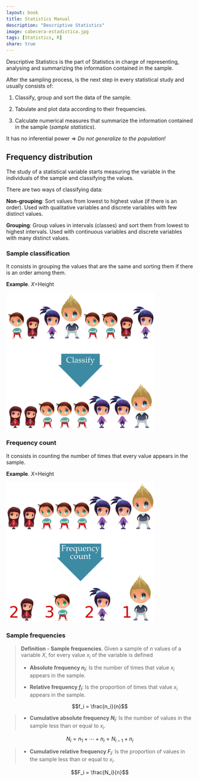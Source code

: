 ```yaml
---
layout: book
title: Statistics Manual
description: "Descriptive Statistics"
image: cabecera-estadistica.jpg
tags: [Statistics, R]
share: true
---
```



Descriptive Statistics is the part of Statistics in charge of representing, analysing and summarizing the information contained in the
sample.

After the sampling process, is the next step in every statistical study and usually consists of:

1.  Classify, group and sort the data of the sample.

2.  Tabulate and plot data according to their frequencies.

3.  Calculate numerical measures that summarize the information contained in the sample (*sample statistics*).

It has no inferential power $\Rightarrow$ *Do not generalize to the population!*

Frequency distribution
----------------------

The study of a statistical variable starts measuring the variable in the individuals of the sample and classifying the values.

There are two ways of classifying data:

**Non-grouping**: Sort values from lowest to highest value (if there is an order). Used with qualitative variables and discrete variables with few   distinct values.

**Grouping**: Group values in intervals (classes) and sort them from lowest to highest intervals. Used with continuous variables and discrete   variables with many distinct values.

### Sample classification
It consists in grouping the values that are the same and sorting them if there is an order among them. 

**Example**. $X=$Height

<img class="img-center" src="img/descriptive/sample_classification.png" alt="Sample classification" width="400">

### Frequency count
It consists in counting the number of times that every value appears in the sample. 

**Example**. $X=$Height

<img class="img-center" src="img/descriptive/frequency_count.png" alt="Frequency count" width="400">

### Sample frequencies

> **Definition - Sample frequencies**. Given a sample of $n$ values of a variable $X$, for every value $x_i$ of the variable is defined
>
> - **Absolute frequency $n_i$**: Is the number of times that value $x_i$ appears in the sample.
>
> - **Relative frequency $f_i$**: Is the proportion of times that value $x_i$ appears in the sample.
>
$$f_i = \frac{n_i}{n}$$
>
> - **Cumulative absolute frequency $N_i$**: Is the number of values in the sample less than or equal to $x_i$.
>
$$N_i = n_1 + \cdots + n_i = N_{i-1}+n_i$$ 
>
> - **Cumulative relative frequency $F_i$**: Is the proportion of values in the sample less than or equal to $x_i$. 
>
$$F_i = \frac{N_i}{n}$$

<!--
### Frequency table

The set of values of a variable with their respective frequencies is
called of the variable in the sample, and it is usually represented as a
.

<span>|&gt;p<span>1.8cm</span>|&gt;p<span>1.8cm</span>|&gt;p<span>1.8cm</span>|&gt;p<span>1.8cm</span>|p<span>1.8cm</span>&lt;|</span>
& & & &\
$x_1$ & $n_1$ & $f_1$ & $N_1$ & $F_1$\
$\vdots$ & $\vdots$ & $\vdots$ & $\vdots$ & $\vdots$\
$x_i$ & $n_i$ & $f_i$ & $N_i$ & $F_i$\
$\vdots$ & $\vdots$ & $\vdots$ & $\vdots$ & $\vdots$\
$x_k$ & $n_k$ & $f_k$ & $N_k$ & $F_k$\

### Frequency table

#### Example of quantitative variable and non-grouped data

The number of children in 25 families are:

1, 2, 4, 2, 2, 2, 3, 2, 1, 1, 0, 2, 2,\
0, 2, 2, 1, 2, 2, 3, 1, 2, 2, 1, 2

The frequency table for the number of children in this sample is
$$\setlength\arraycolsep{3mm}
\setlength\arrayrulewidth{0.5pt}
\begin{array}{rrrrr}
\hline
x_i & n_i & f_i & N_i & F_i\\
\hline
0 & 2 & 0.08 & 2 & 0.08\\
1 & 6 & 0.24 & 8 & 0.32\\
2 & 14 & 0.56 & 22 & 0.88\\
3 & 2  & 0.08 & 24 & 0.96\\
4 & 1 & 0.04 & 25 & 1 \\
\hline
\sum & 25 & 1 \\
\hline
\end{array}$$

### Frequency table

#### Example of quantitative variable and grouped data

The heights (in cm) of 30 students are:

179, 173, 181, 170, 158, 174, 172, 166, 194, 185,\
162, 187, 198, 177, 178, 165, 154, 188, 166, 171,\
175, 182, 167, 169, 172, 186, 172, 176, 168, 187.

The frequency table for the height in this sample is
$$\setlength\arraycolsep{3mm}
\setlength\arrayrulewidth{0.5pt}
\begin{array}{rrrrr}
\hline
\multicolumn{1}{c}{x_i} & \multicolumn{1}{c}{n_i} & \multicolumn{1}{c}{f_i} & \multicolumn{1}{c}{N_i} & \multicolumn{1}{c}{F_i}\\
\hline
(150,160] & 2 & 0.07 & 2 & 0.07\\
(160,170] & 8 & 0.27 & 10 & 0.34\\
(170,180] & 11 & 0.36 & 21 & 0.70\\
(180,190] & 7  & 0.23 & 28 & 0.93\\
(190,200] & 2 & 0.07 & 30 & 1 \\
\hline
\sum & 30 & 1 \\
\hline
\end{array}$$

### Classes construction

Intervals are known as and the center of intervals as .

When grouping data into intervals, the following rules must be taken
into account:

-   The number of intervals should not be too big nor too small. A usual
    rule of thumb is to take a number of intervals approximately
    $\sqrt{n}$ or $\log_2(n)$.

-   The intervals must not overlap and must cover the entire range of
    values. It doesn’t matter if intervals are left-open and
    right-closed or vice versa.

-   The minimum value must fall in the first interval and the maximum
    value in the last.

### Frequency table

#### Example with qualitative variable

The blood type of 30 people are:

A, B, B, A, AB, 0, 0, A, B, B, A, A, A, A, AB,\
A, A, A, B, 0, B, B, B, A, A, A, 0, A, AB, 0.

The frequency table of the blood type is $$\setlength\arraycolsep{3mm}
\setlength\arrayrulewidth{0.5pt}
\begin{array}{crr}
\hline
\multicolumn{1}{c}{x_i} & \multicolumn{1}{c}{n_i} & \multicolumn{1}{c}{f_i} \\
\hline
\mbox{0} & 5 & 0.16 \\
\mbox{A} & 14 & 0.47 \\
\mbox{B} & 8 & 0.27 \\
\mbox{AB} & 3 & 0.10 \\
\hline
\sum & 30 & 1 \\
\hline
\end{array}$$

*Why there are not cumulative frequencies?*

Frequency distribution graphs
-----------------------------

### Frequency distribution graphs

Usually the frequency distribution is also displayed graphically.

Depending on the type of variable and if data has been grouped or not,
there are different types of charts:

-   Bar chart

-   Histogram

-   Line chart or ogive.

-   Pie chart

### Bar chart

A consists in a set of bars, one for every value or category of the
variable, plotted on a coordinate system.

Usually the values or categories of the variable are represented on the
$x$-axis, and the frequencies on the $y$-axis. For each value or
category of the variable, a bar is draw to the height of its frequency.
The width of the bar is not important but bars should be clearly
separated among them.

Depending on the type of frequency represented in the $y$-axis we get
different types of bar charts.

Sometimes a polygon, known as , is plotted joining the top of every bar.

### Absolute frequency bar chart

#### Non-grouped data

### Absolute frequency line chart or polygon

#### Non-grouped data

### Cumulative absolute frequency bar chart

#### Non-grouped data

### Cumulative absolute frequency line chart or polygon

#### Non-grouped data

### Histogram

A is similar to a bar chart but for grouped data.

Usually the classes or grouping intervals are represented on the
$x$-axis, and the frequencies on the $y$-axis. For each class, a bar is
draw to the height of its frequency. Contrary to bar charts, the width
of bars coincides with the width of classes, and there are no space
between two consecutive bars.

Depending on the type of frequency represented in the $y$-axis we get
different types of histograms.

Sometimes a polygon, known as , is plotted joining the top of every bar.

### Absolute frequency histogram

#### Grouped data

### Absolute frequency histogram

#### Grouped data

### Cumulative absolute frequency histogram

#### Grouped data

### Cumulative absolute frequency line chart or ogive

#### Grouped data

### Cumulative relative frequency histogram

#### Grouped data

### Cumulative relative frequency line chart or ogive

#### Grouped data

### Pie chart

A consists in a circle divided in slices, one for every value or
category of the variable. Each slice is called and its angle or area is
proportional to the frequency of the corresponding value or category.

Pie charts can represent absolute or relative frequencies, but not
cumulative frequencies, and are used with nominal qualitative variables.
For ordinal qualitative or quantitative variables is better to use bar
charts or histograms, cause it’s easy to perceive differences in one
dimension (lenght of bars) than in two dimensions (areas of sectors).

### Pie chart

#### Nominal variables

### Outliers

One of the main problems in samples are , that are values very different
from the rest of values of the sample.

![image](img/descriptive/outlier.png)

It’s important to find out outliers before doing any analysis, cause .

They always appears in the ends of the distribution, and can be find out
easily with a box and whiskers chart (as be showed later).

### Outliers management

With big samples outliers have less importance and can be left in the
sample.

With small samples we have several options:

-   Remove the outlier if it’s an error.

-   Replace the outlier by the lower or higher value in the distribution
    that is not an outlier if it’s not an error and the outlier doesn’t
    fit the theoretical distribution.

-   Leave the outlier if it’s not an error, and change the theoretical
    model to fit it to outliers.

Sample statistics
=================

### Sample statistics

The frequency table and charts summarize and give an overview of the
distribution of values of the studied variable in the sample, but it’s
difficult to describe some aspects of the distribution from it, as for
example, which are the most representative values of the distribution,
how is the spread of data, which data could be considered outliers, how
is the symmetry of the distribution.

To describe those aspects of the sample distribution more specific
numerical measures, called , are used.

According to the aspect of the distribution that they study, there are
different types of statistics:

Measures of locations:

:   They measure the values where data are concentrated or that divide
    the distribution into equal parts.

Measures of dispersion:

:   They measure the spread of data.

Measures of shape:

:   They measure the symmetry and kurtosis of the distribution.

Location statistics
-------------------

### Location statistics

There are two groups:

Central location measures:

:   They measure the values where data are concentrated, and that
    usually are in the centre of the distribution. These values are the
    values that best represents the sample data. The most important are:

    -   Arithmetic mean

    -   Median

    -   Mode

Non-central location measures:

:   They divide the sample data into equals parts. The most important
    are:

    -   Quartiles.

    -   Deciles.

    -   Percentiles.

### Arithmetic mean

\[Sample arithmetic mean $\bar{x}$\] The *sample arithmetic mean* of a
variable $X$ is the sum of observed values in the sample divided by the
sample size $$\bar{x} = \frac{\sum x_i}{n}$$

From the frequency table can be calculated with the formula
$$\bar{x} = \frac{\sum x_in_i}{n} = \sum x_i f_i$$

In most cases the arithmetic mean is the value that best represent the
observed values in the sample.

### Arithmetic mean calculation

#### Example with non-grouped data

Using the data of the sample with the number of children of families,
the arithmetic mean is $$\begin{aligned}
\bar{x} &= \frac{1+2+4+2+2+2+3+2+1+1+0+2+2}{25}+\\
&+\frac{0+2+2+1+2+2+3+1+2+2+1+2}{25} = \frac{44}{25} = 1.76 \mbox{ children}.\end{aligned}$$
or using the frequency table $$\setlength\arraycolsep{3mm}
\setlength\arrayrulewidth{0.5pt}
\begin{array}{rrrrr}
\hline
\multicolumn{1}{c}{x_i} & \multicolumn{1}{c}{n_i} & \multicolumn{1}{c}{f_i} & \multicolumn{1}{c}{x_in_i} & \multicolumn{1}{c}{x_if_i}\\
\hline
0 & 2 & 0.08 & 0 & 0\\
1 & 6 & 0.24 & 6 & 0.24\\
2 & 14 & 0.56 & 28 & 1.12\\
3 & 2  & 0.08 & 6 & 0.24\\
4 & 1 & 0.04 & 4 & 0.16 \\
\hline
\sum & 25 & 1 & 44 & 1.76 \\
\hline
\end{array}$$
$$\bar{x} = \frac{\sum x_in_i}{n} = \frac{44}{25}= 1.76 \qquad \bar{x}=\sum{x_if_i} = 1.76.$$
That means that the value that best represent the number of children in
the families of the sample is $1.76$ children.

### Arithmetic mean calculation

#### Example with grouped data

Using the data of the sample of student heights, the arithmetic mean is
$$\bar{x} = \frac{179+173+\cdots+187}{30} = 175.07 \mbox{ cm}.$$ or
using the frequency table with the class marks
$$\setlength\arraycolsep{3mm}
\setlength\arrayrulewidth{0.5pt}
\begin{array}{rrrrrr}
\hline
\multicolumn{1}{c}{X} & \multicolumn{1}{c}{x_i} & \multicolumn{1}{c}{n_i} & \multicolumn{1}{c}{f_i} & \multicolumn{1}{c}{x_in_i} & \multicolumn{1}{c}{x_if_i}\\
\hline
(150,160] & 155 & 2 & 0.07 & 310 & 10.33\\
(160,170] & 165 & 8 & 0.27 & 1320 & 44.00\\
(170,180] & 175 & 11 & 0.36 & 1925 & 64.17\\
(180,190] & 185 & 7 & 0.23 & 1295 & 43.17\\
(190,200] & 195 & 2 & 0.07 & 390 & 13 \\
\hline
\sum &  & 30 & 1 & 5240 & 174.67 \\
\hline
\end{array}$$
$$\bar{x} = \frac{\sum x_in_i}{n} = \frac{5240}{30}= 174.67 \qquad \bar{x}=\sum{x_if_i} = 174.67.$$

Observe that when the mean is calculated from the table the result
differs a little from the real value, cause the values used in the
calculations are the class marks instead of the actual values.

### Weighted mean

In some cases the values of the sample have different importance. In
that case the importance or *weight* of each value of the sample must be
taken into account when calculating the mean.

\[Sample weighted mean $\bar{x}_p$\] Given a sample of values
$x_1,\ldots,x_n$ where every value $x_i$ has a weight $p_i$, the
*weighted mean* of variable $X$ is the sum of the product of each value
by its weight, divided by sum of weights
$$\bar{x}_p = \frac{\sum x_ip_i}{\sum p_i}$$

From the frequency table can be calculated with the formula
$$\bar{x}_p = \frac{\sum x_ip_in_i}{\sum p_i}$$

### Weighted mean calculation

Assume that a student wants to calculate a representative measure o its
performance in a course. The grade and the credits of every subjects are

  Subject      Credits   Grade
  ----------- --------- -------
  Maths           6        5
  Economics       4        3
  Chemistry       8        6

The arithmetic mean is
$$\bar{x} = \frac{\sum x_i}{n} = \frac{5+3+6}{3}= 4.67 \text{ points},$$
However, this measure does not represent well the performance of the
student, as not all the subjects have the same importance and require
the same effort to pass. Subjects with more credits require more work
and must have more weight in the calculation of the mean.

In this case is better to use the weighted mean, using the credits as
the weights of grades, as a representative measure of the student effort
$$\bar{x}_p = \frac{\sum x_ip_i}{\sum p_i} = \frac{5\cdot 6+3\cdot 4+6\cdot 8}{6+4+8}= \frac{90}{18} = 5 \text{ points}.$$

### Median

\[Sample median $Me$\] The *sample median* of a variable $X$ is the
value that is in the middle of the ordered sample.

The median divides the sample distribution in into two equal parts, that
is, there are the same number of values above and below the median. It
has cumulative frequencies $N_{Me}= n/2$ y $F_{Me}= 0.5$.

### Median calculation

#### Non-grouped data

With non-grouped data, there are two possibilities:

-   Odd sample size: The median is the value in the position
    $\frac{n+1}{2}$.

-   Even sample size: The median is the average of values in positions
    $\frac{n}{2}$ and $\frac{n}{2}+1$.

### Median calculation

#### Example with non-grouped data

Using the data of the sample with the number of children of families,
the sample size is 25, that is odd, and the median is the value in the
position $\frac{25+1}{2} = 13$ of the sorted sample.
$$0,0,1,1,1,1,1,1,2,2,2,2,\fbox{2},2,2,2,2,2,2,2,2,2,3,3,4$$ and the
median is 2 children.

With the frequency table, the median is the lowest value with a
cumulative absolute frequency greater than or equal to $13$, or with a
cumulative relative frequency greater than or equal to $0.5$.
$$\setlength\arraycolsep{3mm}
\setlength\arrayrulewidth{0.5pt}
\begin{array}{rrrrr}
\hline
x_i & n_i & f_i & N_i & F_i\\
\hline
0 & 2 & 0.08 & 2 & 0.08\\
1 & 6 & 0.24 & 8 & 0.32\\
\rowcolor{coral} \color{color1}2 & 14 & 0.56 & 22 & 0.88\\
3 & 2  & 0.08 & 24 & 0.96\\
4 & 1 & 0.04 & 25 & 1 \\
\hline
\sum & 25 & 1 \\
\hline
\end{array}$$

### Mode

\[Sample Mode $Mo$\] The *sample mode* of a variable $X$ is the most
frequent value in the sample.

With grouped data the *modal class* is the class with the highest
frequency.

It can be calculated for all types of variables (qualitative and
quantitative).

Some distributions can have more than one mode

### Mode calculation

Using the data of the sample with the number of children of families,
the value with the highest frequency is $2$, that is the mode $Mo = 2$
children. $$\setlength\arraycolsep{3mm}
\setlength\arrayrulewidth{0.5pt}
\begin{array}{rr}
\hline
\multicolumn{1}{c}{x_i} & \multicolumn{1}{c}{n_i} \\
\hline
0 & 2 \\
1 & 6 \\
\rowcolor{coral}\color{color1} 2 & 14 \\
3 & 2  \\
4 & 1 \\
\hline
\end{array}$$

Using the data of the sample of student heights, the class with the
highest frequency is $(170,180]$ that is the modal class $Mo=(170,180]$.
$$\setlength\arraycolsep{3mm}
\setlength\arrayrulewidth{0.5pt}
\begin{array}{rr}
\hline
\multicolumn{1}{c}{x_i} & \multicolumn{1}{c}{n_i} \\
\hline
(150,160] & 2 \\
(160,170] & 8 \\
\rowcolor{coral} \color{color1}(170,180] & 11 \\
(180,190] & 7 \\
(190,200] & 2 \\
\hline
\end{array}$$

### Which central tendency statistic should I use?

In general, when all the central tendency statistics can be calculated,
is advisable to use them as representative values in the following
order:

1.  Mean. Mean takes more information from the sample than the others,
    as it takes into account the magnitude of data.

2.  Median. Median takes less information than mean but more than mode,
    as it takes into account the order of data.

3.  Mode. Mode is the measure that fewer information takes from the
    sample, as it only takes into account the absolute frequency
    of values.

But, *be careful with outliers*, as the mean can be distorted by them.
In that case is better to use the median as the value most
representative.

For example, if a sample of number of children of 7 families is

0, 0, 1, 1, 2, 2, 15

$\bar{x}=3$ children and $Me=1$ children

*Which measure represent better the number of children in the sample?*

### Non-central location measures

The non-central location measures or *quantiles* divide the sample
distribution in equal parts.

The most used are:

Quartiles:

:   Divide the distribution into 4 equal parts. There are 3 quartiles:
    $C_1$ (25% acumulated) , $C_2$ (50% acumulated), $C_3$
    (75% acumulated).

Deciles:

:   Divide the distribution into 10 equal parts.\
    There are 9 deciles: $D_1$ (10% acumulated) ,…, $D_9$
    (90% acumulated).

Percentiles:

:   Divide the distribution into en 100 equal parts.\
    There are 99 percentiles: $P_1$ (1% acumulated),…, $P_{99}$
    (99% acumulated).

### Quantiles

&lt;4-&gt;<span> Observe that there is a correspondence between
quartiles, deciles and percentiles. For example, first quartile coincide
with percentile 25, and fourth decile coincides with the percentile
40.</span>

### Quantiles calculation

Quantiles are calculated in a similar way to the median. The only
difference lies in the cumulative relative frequency that correspond to
every quantile.

### Quantile calculation

#### Example with non-grouped data

Using the data of the sample with the number of children of families,
the cumulative relative frequencies were $$\setlength\arraycolsep{3mm}
\setlength\arrayrulewidth{0.5pt}
\begin{array}{rr}
\hline
\multicolumn{1}{c}{x_i} & \multicolumn{1}{c}{F_i} \\
\hline
0 & 0.08\\
1 & 0.32\\
2 & 0.88\\
3 & 0.96\\
4 & 1\\
\hline
\end{array}$$

$$\begin{aligned}
F_{C_1}=0.25 &\Rightarrow C_1 = 1 \text{ children},\\
F_{C_2}=0.5 &\Rightarrow C_2 = 2 \text{ children},\\
F_{C_3}=0.75 &\Rightarrow C_3 = 2 \text{ children},\\
F_{D_4}=0.4 &\Rightarrow D_3 = 2 \text{ children},\\
F_{P_{92}}=0.92 &\Rightarrow P_{92} = 3 \text{ children}.\\\end{aligned}$$

Dispersion statistics
---------------------

### Dispersion statistics

*Dispersion* or *spread* refers to the variability of data. So,
dispersion statistics measure how the data values are scattered in
general, or with respect to a central location measure.

For quantitative variables, the most important are:

-   Range

-   Interquartile range

-   Variance

-   Standard deviation

-   Coefficient of variation

### Range and interquartile range

\[Sample range\] The *sample range* of a variable $X$ is the difference
between the the maximum and the minimum value in the sample.
$$\text{Range} = \max_{x_i} -\min_{x_i}$$

The range measure the largest variation among the sample data. However,
it’s very sensitive to outliers, as they appear at the ends of the
distribution, and for that reason is rarely used.

### Range and interquartile range

The following measure avoid the problem of outliers and is much more
used.

\[Sample interquartile range\] The *sample interquartile range* of a
variable $X$ is the difference between the third and the first sample
quartiles. $$\text{IQR} = Q_3 -Q_1$$

The interquartile range measures the spread of the 50% central data.

### Box plot

The dispersion of a variable in a sample can be graphically represented
with a , that represent five descriptive statistics (minimum, quartiles
and maximum) known as the *five-numbers*. It consist in a box, drawn
from the lower to the upper quartile, that represent the interquartile
range, and two segments, known as the lower and the upper *whiskers*.
Usually the box is split in two with the median.

This chart is very helpful as it serves to many purposes:

-   It serves to measure the spread of data as it represent the range
    and the interquartile range.

-   It serves to detect outliers, that are the values outside the
    interval defined by the whiskers.

-   It serves to measure the symmetry of distribution, comparing the
    length of the boxes and whiskers above and below the median.

### Box plot

#### Example with newborn weights

### Box plot construction

To create a box plot follow the steps below

1.  Calculate the quartiles.

2.  Draw a box from the lower to the upper quartile.

3.  Split the box with the median or second quartile.

4.  For the whiskers calculate first two values called *fences* $f_1$ y
    $f_2$. The lower fence is the lower quartile minus one and a half
    the interquartile range, and the upper fence is the upper quartile
    plus one and a half the interquartile range: $$\begin{aligned}
    f_1&=Q_1-1.5\,\text{IQR}\\
    f_2&=Q_3+1.5\,\text{IQR}\end{aligned}$$ The fences define the
    interval where data are considered normal. Any value outside that
    interval is considered an outlier.\
    For the lower whisker draw a segment from the lower quartile to the
    lower value in the sample grater than or equal to $f_1$, and for the
    upper whisker draw a segment from the upper quartile to the highest
    value in the sample lower than or equal to $f_2$.

5.  Finally, if there are some outlier, draw a dot in every outlier.

### Box plot construction

#### Example of number of children

### Deviations from the mean

Another way of measuring spread of data is with respect to a central
tendency measure, as for example the mean.

In that case, it’s measured the distance from every value in the sample
to the mean, that is called

If deviations are big, the mean is less representative than when they
are small.

### Variance and standard deviation

\[Sample variance $s^2$\] The *sample variance* of a variable $X$ is the
average of squared deviations from the mean.
$$s^2 = \frac{\sum (x_i-\bar x)^2n_i}{n} = \sum (x_i-\bar x)^2f_i$$

It can also be calculated with the formula
$$s^2 = \frac{\sum x_i^2n_i}{n} -\bar x^2= \sum x_i^2f_i-\bar x^2$$ The
variance has the units of the variable squared, and to ease their
interpretation it’s common to calculate its square root.

\[Sample standard deviation $s$\] The *sample standard deviation* of a
variable $X$ is the square root of the variance. $$s = +\sqrt{s^2}$$

### Variance and standard deviation interpretation

Both variance and standard deviation measures the spread of data around
the mean. When the variance or the standard deviation are small, the
sample data are concentrated around the mean, and the mean is a good
representative measure. In contrast, when variance or the standard
deviation are high, the sample data are far from the mean, and the mean
doesn’t represent so good.

  ---------------------------- --------------- ----------------------------
  *Standard deviation small*    $\Rightarrow$  *Mean is representative*
  *Standard deviation big*      $\Rightarrow$  *Mean is unrepresentative*
  ---------------------------- --------------- ----------------------------

The following samples contains the grades of 2 students in 2 subjects

&lt;2-&gt;<span>*Which mean is more representative?*</span>

### Variance and standard deviation calculation

#### Example with non-grouped data

Using the data of the sample with the number of children of families,
and adding a new column to the frequency table with the squared values,
$$\setlength\arraycolsep{3mm}
\setlength\arrayrulewidth{0.5pt}
\begin{array}{rrr}
\hline
\multicolumn{1}{c}{x_i} & \multicolumn{1}{c}{n_i} & \multicolumn{1}{c}{x_i^2n_i} \\
\hline
0 & 2 & 0 \\
1 & 6 & 6 \\
2 & 14 & 56\\
3 & 2  & 18\\
4 & 1 & 16 \\
\hline
\sum & 25 & 96 \\
\hline
\end{array}$$
$$s^2 = \frac{\sum x_i^2n_i}{n}-\bar x^2 = \frac{96}{25}-1.76^2= 0.7424 \mbox{ children}^2.$$
and the standard deviation is $s=\sqrt{0.7424} = 0.8616$ children.

Compared to the range, that is 4 children, the standard deviation is not
very large, so we can conclude that the dispersion of the distribution
is small and consequently the mean, $\bar x=1.76$ children, represents
quite well the number of children of families of the sample.

### Variance and standard deviation calculation

#### Example with grouped data

Using the data of the sample with the heights of students and grouping
heights in classes, the calculation is the same but using the class
marks.

$$\setlength\arraycolsep{3mm}
\setlength\arrayrulewidth{0.5pt}
\begin{array}{rrrr}
\hline
\multicolumn{1}{c}{X} & \multicolumn{1}{c}{x_i} & \multicolumn{1}{c}{n_i} & \multicolumn{1}{c}{x_i^2n_i} \\
\hline
(150,160] & 155 & 2 & 48050\\
(160,170] & 165 & 8 & 217800\\
(170,180] & 175 & 11 & 336875\\
(180,190] & 185 & 7 & 239575\\
(190,200] & 195 & 2 & 76050\\
\hline
\sum &  & 30 & 918350 \\
\hline
\end{array}$$
$$s^2 = \frac{\sum x_i^2n_i}{n}-\bar x^2 = \frac{918350}{30}-174.67^2= 102.06 \mbox{ cm}^2.$$
and the standard deviation is $s=\sqrt{102.06} = 10.1$ cm.

This value is quite small compared to the range of the variable, that
goes from 150 to 200 cm, therefore the distribution of heights has
little dispersion and the mean is very representative.

### Coefficient of variation

Both, variance and standard deviation, have units and that makes
difficult to interpret them, specially when comparing distributions of
variables with different units.

For that reason it’s also common to use the following dispersion measure
that has no units.

\[Sample coefficient of variation $cv$\] The *sample coefficient of
variation* of a variable $X$ is the quotien between the sample standard
deviation and se absolute value of the sample mean.
$$cv = \frac{s}{|\bar x|}$$

The coefficient of variation measures the relative dispersion of data
around the sample mean.

As it has no units, it’s easier to interpret: The higher the it is the
higher the relative dispersion with respect to the mean and less
representative is the mean.

The coefficient of variation it’s very helpful to compare dispersion in
distributions of different variables, even if variables have different
units.

### Coefficient of variation

#### Example

In the sample of the number of children, where the mean was
$\bar x=1.76$ and the standard deviation was $s=0.8616$ children, the
coefficient of variation is
$$cv = \frac{s}{|\bar x|} = \frac{0.8616}{|1.76|} = 0.49.$$ In the
sample of heights, where the mean was $\bar x=174.67$ cm and the
standard deviation was $s=10.1$ cm, the coefficient of variation is
$$cv = \frac{s}{|\bar x|} = \frac{10.1}{|174.67|} = 0.06.$$

This means that the relative dispersion in the heights distribution is
lower than in the number of children distribution, and consequently the
mean of height is most representative than the mean of number of
children.

Shape statistics
----------------

### Shape statistics

They are measures that describe the shape of the distribution.

In particular, the most important aspects are:

Symmetry:

:   It measures the symmetry of the distribution with respect to the
    mean.\
    The statistics most used is the *coefficient of skewness*.

Kurtosis:

:   It measures the length of tails or the peakness of distribution.\
    The statistics most used is the *coefficient of kurtosis*.

### Coefficient of skewness

\[Sample coefficient of skewness $g_1$\] The *sample coefficient of
skewness* of a variable $X$ is the average of the deviations of values
from the sample mean to cube, divided by the standard deviation to cube.
$$g_1 = \frac{\sum (x_i-\bar x)^3 n_i/n}{s^3} = \frac{\sum (x_i-\bar x)^3 f_i}{s^3}$$

It measures the symmetric or skewness of the distribution, that is, how
many values in the sample are above or below the mean and how far from
it.

-   $g_1=0$ indicates that there are the same number of values in the
    sample above and below the mean and equally deviated from it, and
    the distribution is symmetrical.

-   $g_1<0$ indicates that there are more values above the mean than
    below it, but the values below are further from it, and the
    distribution is right-skewed (it has longer tail to the right).

-   $g_1>0$ indicates that there are more values below the mean than
    above it, but the values above are further from it, and the
    distribution is left-skewed (it has longer tail to the left).

### Coefficient of skewness

#### Example of symmetrical distribution

### Coefficient of skewness

#### Example of left-skewed distribution

### Coefficient of skewness

#### Example of right-skewed distribution

### Coefficient of skewness calculation

#### Example with grouped data

Using the frequency table of the sample with the heights of students and
adding a new column with the deviations to the mean $\bar x = 174.67$ cm
to cube, we get $$\setlength\arraycolsep{3mm}
\setlength\arrayrulewidth{0.5pt}
\begin{array}{rrrrr}
\hline
\multicolumn{1}{c}{X} & \multicolumn{1}{c}{x_i} & \multicolumn{1}{c}{n_i} & \multicolumn{1}{c}{x_i-\bar x} & \multicolumn{1}{c}{(x_i-\bar x)^3 n_i} \\
\hline
(150,160] & 155 & 2 & -19.67 & -15221.00\\
(160,170] & 165 & 8 & -9.67 & -7233.85\\
(170,180] & 175 & 11 & 0.33 & 0.40\\
(180,190] & 185 & 7 & 10.33 & 7716.12\\
(190,200] & 195 & 2 & 20.33 & 16805.14\\
\hline
\sum &  & 30 & & 2066.81 \\
\hline
\end{array}$$
$$g_1 = \frac{\sum (x_i-\bar x)^3n_i/n}{s^3} = \frac{2066.81/30}{10.1^3} = 0.07.$$
As it is close to 0, that means that the distribution of heights is
fairly symmetrical.

### Coefficient of kurtosis

\[Sample coefficient of kurtosis $g_2$\] The *sample coefficient of
kurtosis* of a variable $X$ is the average of the deviations of values
from the sample mean to the fourth power, divided by the standard
deviation to the fourth power and minus 3.
$$g_2 = \frac{\sum (x_i-\bar x)^4 n_i/n}{s^4}-3 = \frac{\sum (x_i-\bar x)^4 f_i}{s^4}-3$$

The coefficient of kurtosis measures the the length of tails or the
peakness of distribution with respect to normal (bell-shaped)
distribution of reference.

-   $g_2=0$ indicates that the distribution has the same tails and
    peakedness than a normal distribution (*mesokurtic*).

-   $g_2<0$ indicates that the distribution has longer tails and lower
    peakedness than a normal distribution (*platykurtic*).

-   $g_2>0$ indicates that the distribution has shorter tails and higher
    peakedness than a normal distribution (*leptokurtic*).

### Coefficient of kurtosis

#### Example of mesokurtic distribution

### Coefficient of kurtosis

#### Example of platykurtic distribution

### Coefficient of kurtosis

#### Example of leptokurtic distribution

### Coefficient of kurtosis

#### Example with grouped data

Using the frequency table of the sample with the heights of students and
adding a new column with the deviations to the mean $\bar x = 174.67$ cm
to the fourth power, we get $$\setlength\arraycolsep{3mm}
\setlength\arrayrulewidth{0.5pt}
\begin{array}{rrrrr}
\hline
\multicolumn{1}{c}{X} & \multicolumn{1}{c}{x_i} & \multicolumn{1}{c}{n_i} & \multicolumn{1}{c}{x_i-\bar x} & \multicolumn{1}{c}{(x_i-\bar x)^4 n_i} \\
\hline
(150,160] & 155 & 2 & -19.67 & 299396.99\\
(160,170] & 165 & 8 & -9.67 & 69951.31\\
(170,180] & 175 & 11 & 0.33 & 0.13\\
(180,190] & 185 & 7 & 10.33 & 79707.53\\
(190,200] & 195 & 2 & 20.33 & 341648.49\\
\hline
\sum &  & 30 & & 790704.45 \\
\hline
\end{array}$$
$$g_2 = \frac{\sum (x_i-\bar x)^4n_i/n}{s^4} - 3 = \frac{790704.45/30}{10.1^4}-3 = -0.47.$$
As it is a negative value but not too far from 0, that means that the
distribution of heights is a little bit platykurtic.

### Interpretation 

As we will see in the chapters of inferential statistics, many of the
statistical test can only be applied to normal (bell-shaped)
populations.

Normal distributions are symmetrical and mesokurtic, and therefore, they
have both the coefficients of symmetry and kurtosis 0. So, a way of
checking if a sample comes from a normal population is looking how far
are the coefficients of skewness and kurtosis from 0.

In general, the normality of population is rejected when $g_1$ or $g_2$
are outside the interval $[-2,2]$.

In that case, is common to apply a transformation to the variable to
correct non-normality.

Variable transformations
------------------------

### Variable transformations

In many cases, the raw sample data are transformed to correct
non-normality of distribution or just to get a more appropriate scale.

For example, if we are working with heights in metres and a sample
contains the following values:

$1.75$ m, $1.65$ m, $1.80$ m,

it’s possible to avoid decimals multiplying by 100, that is, changing
from metres to centimetres:

175 cm, 165 cm, 180 cm,

And it’s also possible to reduce the magnitude of data subtracting the
minimum value in the sample, in this case 165 cm:

10 cm, 0 cm, 15 cm,

It’s obvious that these data are easier to work with than the original
ones. In essences, what it’s been done is to apply the following
transformation o data: $$Y= 100X-165$$

### Linear transformations

One of the most common transformations is a *linear transformation*:
$$Y=a+bX.$$

For a linear transformation the mean and the standard deviation of the
transformed variable are $$\begin{aligned}
\bar y &= a+ b\bar x,\\
s_{y} &= |b|s_{x}\end{aligned}$$

Additionally, the coefficient of kurtosis doesn’t change and the
coefficient of skewness changes only the sign if $b$ is negative.

### Standardization and standard scores

One of the most common linear transformations is the *standardization*.

\[Standardized variable and standard scores\] The *standardized
variable* of a variable $X$ is the variable that result of subtracting
the mean from $X$ and dividing by the standard deviation
$$Z=\frac{X-\bar x}{s_{x}}.$$ For each value $x_i$ of the sample, the
*standard score* is the value that results of applying the
standardization transformation $$z_i=\frac{x_i-\bar x}{s_{x}}.$$

The standard score is the number of standard deviations a value is above
or below the mean, and it’s useful to avoid the dependency of the
variable from its measurement units.

The standardized variable always have mean 0 and standard deviation 1.
$$\bar z = 0 \qquad s_{z} = 1$$

### Standardization and standard scores

#### Example

The grades of 5 students in 2 subjects are $$\begin{array}{rccccccccc}
\mbox{Student:} & 1 & 2 & 3 & 4 & 5\\ \cline{1-6}
X: & 2 & 5 & 4 & \alert{8} & 6 & \qquad & \bar x = 5 & \quad s_x = 2\\
Y: & 1 & 9 & \alert{8} & 5 & 2 & \qquad & \bar y = 5 & \quad s_y = 3.16\\
\end{array}$$

*Did the students with an 8 have the same performance in every subject?*

It might seem that both students had the same performance in every
subject because they have the same degree, but in order to get the
performance of every student relative to the group of students, the
dispersion of grades in every subject must be considered. For that
reason is better to use the standard score as a measure of relative
performance. $$\begin{array}{cccccc}
X: & -1.5 & 0 & -0.5 & \alert{1.5} & 0.5 \\
Y: & -1.26 & 1.26 & \alert{0.95} & 0 & -0.95\\
\end{array}$$ That is, the student with an 8 in $X$ is $1.5$ times the
standard deviation below the mean of $X$, while the student with an 8 in
$Y$ is only $0.95$ times the standard deviation below the mean of $Y$.
Therefore, the first student had a higher performance in $X$ than the
second in $Y$.

### Standardization and standard scores

#### Example

Following with the previous example and considering both subjects,

*which is the best student?*

If we only consider the sum of grades $$\begin{array}{rccccc}
\mbox{Student:} & 1 & 2 & 3 & 4 & 5\\ \hline
X: & 2 & 5 & 4 & 8 & 6 \\
Y: & 1 & 9 & 8 & 5 & 2 \\ \hline
\sum & 3 & \alert{14} & 12 & 13 & 8
\end{array}$$ the best student is the second one.

But if the relative performance is considered, taking the standard
scores $$\begin{array}{rccccc}
\mbox{Student:} & 1 & 2 & 3 & 4 & 5\\ \hline
X: & -1.5 & 0 & -0.5 & 1.5 & 0.5 \\
Y: & -1.26 & 1.26 & 0.95 & 0 & -0.95\\ \hline
\sum & -2.76 & 1.26 & 0.45 & \alert{1.5} & -0.45
\end{array}$$ the best student is the fourth one.

### Non-linear transformations

Non-linear transformations are also common to correct non-normality of
distributions.

The square transformation $Y=X^2$ compresses small values and expand
large values. So, it’s used to correct left-skewed distributions.

### Non-linear transformation

The square root transformation $Y=\sqrt x$, the logarithmic
tranformation $Y= \log X$ and the inverse transformation $Y=1/X$
compresses large values and expand small values. So, they are used to
correct right-skewed distributions.

### Factors

Sometimes is interesting to describe the frequency distribution of the
main variable for different subsamples corresponding to the categories
of another variable that is known as or .

Dividing the sample of heights by gender we get two subsamples

  -- --------------------------------------------------- --
     173, 158, 174, 166, 162, 177, 165, 154, 166, 182,   
     169, 172, 170, 168.                                 
     179, 181, 172, 194, 185, 187, 198, 178, 188, 171,   
     175, 167, 186, 172, 176, 187.                       
  -- --------------------------------------------------- --

### Comparing distributions for the levels of a factor
-->
